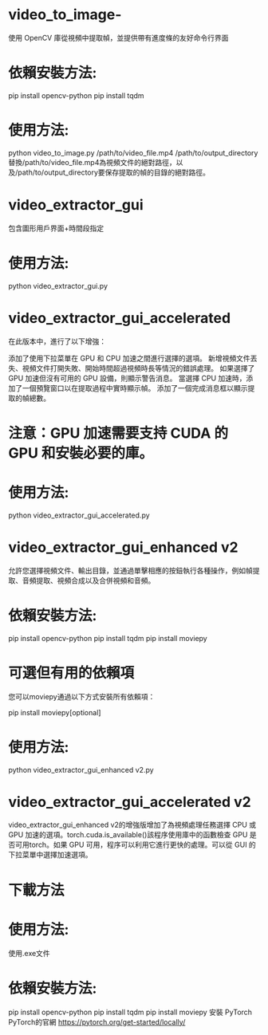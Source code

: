 # video_to_image-
使用 OpenCV 庫從視頻中提取幀，並提供帶有進度條的友好命令行界面

# 依賴安裝方法:
pip install opencv-python
pip install tqdm

# 使用方法:
python video_to_image.py /path/to/video_file.mp4 /path/to/output_directory
替換/path/to/video_file.mp4為視頻文件的絕對路徑，以及/path/to/output_directory要保存提取的幀的目錄的絕對路徑。

# video_extractor_gui
包含圖形用戶界面+時間段指定

# 使用方法:
python video_extractor_gui.py


# video_extractor_gui_accelerated
在此版本中，進行了以下增強：

添加了使用下拉菜單在 GPU 和 CPU 加速之間進行選擇的選項。
新增視頻文件丟失、視頻文件打開失敗、開始時間超過視頻時長等情況的錯誤處理。
如果選擇了 GPU 加速但沒有可用的 GPU 設備，則顯示警告消息。
當選擇 CPU 加速時，添加了一個預覽窗口以在提取過程中實時顯示幀。
添加了一個完成消息框以顯示提取的幀總數。

# 注意：GPU 加速需要支持 CUDA 的 GPU 和安裝必要的庫。

# 使用方法:
python video_extractor_gui_accelerated.py

# video_extractor_gui_enhanced v2
允許您選擇視頻文件、輸出目錄，並通過單擊相應的按鈕執行各種操作，例如幀提取、音頻提取、視頻合成以及合併視頻和音頻。

# 依賴安裝方法:
pip install opencv-python
pip install tqdm
pip install moviepy

# 可選但有用的依賴項
您可以moviepy通過以下方式安裝所有依賴項：

pip install moviepy[optional]


# 使用方法:
python video_extractor_gui_enhanced v2.py

# video_extractor_gui_accelerated v2
video_extractor_gui_enhanced v2的增強版增加了為視頻處理任務選擇 CPU 或 GPU 加速的選項。torch.cuda.is_available()該程序使用庫中的函數檢查 GPU 是否可用torch。如果 GPU 可用，程序可以利用它進行更快的處理。可以從 GUI 的下拉菜單中選擇加速選項。

# 下載方法


# 使用方法:
使用.exe文件

# 依賴安裝方法:
pip install opencv-python
pip install tqdm
pip install moviepy
安裝 PyTorch
PyTorch的官網
https://pytorch.org/get-started/locally/
